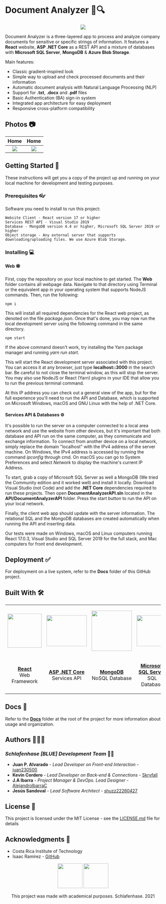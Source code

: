 # Document Analyzer 📄🔍

<p align=center><img src="Docs/readme-images/banner-second-wave.png" width="fit-content"></p>

Document Analyzer is a three-layered app to process and analyze company documents for sensitive or specific strings of information. It features a **React** website, **ASP .NET Core** as a REST API and a mixture of databases with **Microsoft SQL Server**, **MongoDB** & **Azure Blob Storage**.

Main features:

* Classic gradient-inspired look
* Simple way to upload and check processed documents and their information
* Automatic document analysis with Natural Language Processing (NLP)
* Support for **.txt**, **.docx** and **.pdf** files
* Basic Authentication (BA) sign-in system
* Integrated app architecture for easy deployment
* Responsive cross-platform compatibility

## Photos 📷

Home                       | Home                      |
:-------------------------:|:-------------------------:|
![](Docs/readme-images/e1.png)| ![](Docs/readme-images/d1.png) 

## Getting Started 🚀

These instructions will get you a copy of the project up and running on your local machine for development and testing purposes.

### Prerequisites 👓

Software you need to install to run this project:

```
Website Client - React version 17 or higher
Services REST API - Visual Studio 2019
Database - MongoDB version 4.4 or higher, Microsoft SQL Server 2019 or higher
Object storage - Any external server that supports downloading/uploading files. We use Azure Blob Storage. 
```

### Installing 💻

#### Web 🕸

First, copy the repository on your local machine to get started. The **Web** folder contains all webpage data. Navigate to that directory using Terminal or the equivalent app in your operating system that supports NodeJS commands. Then, run the following:

```
npm i
```

This will install all required dependencies for the React web project, as denoted on the file *package.json*. Once that's done, you may now run the local development server using the following command in the same directory.

```
npm start
```

If the above command doesn't work, try installing the Yarn package manager and running *yarn run start*.

This will start the React development server associated with this project. You can access it at any browser, just type **localhost::3000** in the search bar. Be careful to not close the terminal window, as this will stop the server. You may also use NodeJS or React (Yarn) plugins in your IDE that allow you to run the previous terminal command. 

At this IP address you can check out a general view of the app, but for the full experience you'll need to run the API and Database, which is supported on Microsoft Windows, macOS and GNU Linux with the help of .NET Core. 

#### Services API & Databases ⚙

It's possible to run the server on a computer connected to a local area network and use the website from other devices, but it's important that both database and API run on the same computer, as they communicate and exchange information. To connect from another device on a local network, simply replace the domain "localhost" with the IPv4 address of the server machine. On Windows, the IPv4 address is accessed by running the command *ipconfig* through cmd. On macOS you can go to System Preferences and select *Network* to display the machine's current IP Address.

To start, grab a copy of Microsoft SQL Server as well a MongoDB (We tried the Community edition and it worked well) and install it locally. Download Visual Studio (not Code) and add the **.NET Core** dependencies required to run these projects. Then open **DocumentAnalyzerAPI.sln** located in the **API/DocumentAnalyzerAPI** folder. Press the start button to run the API on your local network.

Finally, the client web app should update with the server information. The relational SQL and the MongoDB databases are created automatically when running the API and inserting data.

Our tests were made on Windows, macOS and Linux computers running React 17.0.3, Visual Studio and SQL Server 2019 for the full stack, and Mac computers for front end development.

## Deployment ✅

For deployment on a live system, refer to the **Docs** folder of this GitHub project.

## Built With 🛠

<table>
  <tr>
    <td>
      <p align=center><img src="https://upload.wikimedia.org/wikipedia/commons/a/a7/React-icon.svg" height=110></p>
    </td>
    <td>
      <p align=center><img src="https://docs.microsoft.com/es-es/dotnet/images/hub/netcore.svg" width=130 height=100></p>
    </td>
    <td>
      <p align=center><img src="https://infinapps.com/wp-content/uploads/2018/10/mongodb-logo.png" height=130></p>
    </td>
    <td>
      <p align=center><img src="https://cdn.worldvectorlogo.com/logos/microsoft-sql-server.svg" width=100 height=100></p>
    </td>
  </tr>
  
  <tr>
    <td>
      <p align=center><a href="https://reactjs.org/"><b>React</b></a>
      </br>Web Framework</p>
    </td>
    <td>
      <p align=center><a href="https://dotnet.microsoft.com/"><b>ASP .NET Core</b></a>
      </br>Services API</p>
    </td>
    <td>
      <p align=center>
        <a href="https://www.mongodb.com/"><b>MongoDB</b></a>
      </br>NoSQL Database</p>
    </td>
    <td>
      <p align=center>
        <a href="https://www.microsoft.com/en-us/sql-server/sql-server-2019"><b>Microsoft SQL Server</b></a>
      </br>SQL Database</p>
    </td>
  </tr>
</table>

## Docs 📖

Refer to the [**Docs**](https://github.com/Schlafenhase/Document-Analyzer/tree/master/Docs) folder at the root of the project for more information about usage and organization.

## Authors 👨🏻‍💻

### *Schlafenhase [BLUE] Development Team* 🐰💙

* **Juan P. Alvarado** - *Lead Developer on Front-end Interaction* - [juan230500](https://github.com/juan230500)
* **Kevin Cordero** - *Lead Developer on Back-end & Connections* - [Skryfall](https://github.com/Skryfall)
* **J.A Ibarra** - *Project Manager & DevOps. Lead Designer* - [AlejandroIbarraC](https://github.com/AlejandroIbarraC)
* **Jesús Sandoval** - *Lead Software Architect* - [shuzz22260427](https://github.com/shuzz22260427)

## License 📄

This project is licensed under the MIT License - see the [LICENSE.md](https://github.com/Schlafenhase/Document-Analyzer/tree/master/LICENSE.md) file for details

## Acknowledgments 📎

* Costa Rica Institute of Technology
* Isaac Ramírez - [GitHub](https://github.com/IsaacSNK)

<p align="center">
  <img src="https://s3.amazonaws.com/madewithangular.com/img/500.png" height="80">
  <img src="Docs/readme-images/schlafenhase-blue-logo.png" height="80">                                                                           
</p>
<p align="center">This project was made with academical purposes. Schlafenhase. 2021</p
```
